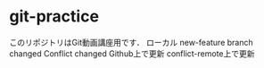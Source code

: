 # git-practice
このリポジトリはGit動画講座用です．
ローカル
new-feature branch　changed
Conflict changed
Github上で更新
conflict-remote上で更新
